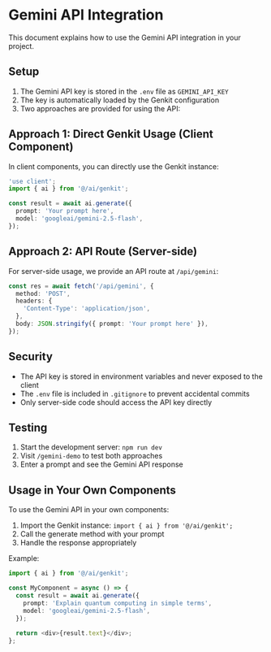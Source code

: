 # Gemini API Integration

This document explains how to use the Gemini API integration in your project.

## Setup

1. The Gemini API key is stored in the `.env` file as `GEMINI_API_KEY`
2. The key is automatically loaded by the Genkit configuration
3. Two approaches are provided for using the API:

## Approach 1: Direct Genkit Usage (Client Component)

In client components, you can directly use the Genkit instance:

```typescript
'use client';
import { ai } from '@/ai/genkit';

const result = await ai.generate({
  prompt: 'Your prompt here',
  model: 'googleai/gemini-2.5-flash',
});
```

## Approach 2: API Route (Server-side)

For server-side usage, we provide an API route at `/api/gemini`:

```typescript
const res = await fetch('/api/gemini', {
  method: 'POST',
  headers: {
    'Content-Type': 'application/json',
  },
  body: JSON.stringify({ prompt: 'Your prompt here' }),
});
```

## Security

- The API key is stored in environment variables and never exposed to the client
- The `.env` file is included in `.gitignore` to prevent accidental commits
- Only server-side code should access the API key directly

## Testing

1. Start the development server: `npm run dev`
2. Visit `/gemini-demo` to test both approaches
3. Enter a prompt and see the Gemini API response

## Usage in Your Own Components

To use the Gemini API in your own components:

1. Import the Genkit instance: `import { ai } from '@/ai/genkit';`
2. Call the generate method with your prompt
3. Handle the response appropriately

Example:
```typescript
import { ai } from '@/ai/genkit';

const MyComponent = async () => {
  const result = await ai.generate({
    prompt: 'Explain quantum computing in simple terms',
    model: 'googleai/gemini-2.5-flash',
  });
  
  return <div>{result.text}</div>;
};
```